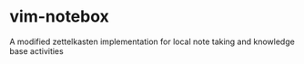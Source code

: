 # vim-notebox
A modified zettelkasten implementation for local note taking and knowledge base activities
